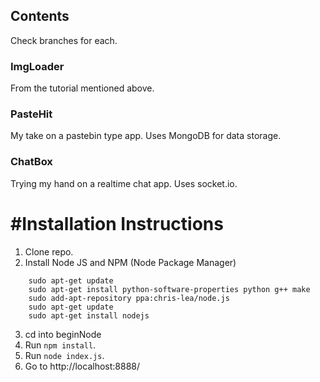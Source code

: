 ## Contents

Check branches for each.

### ImgLoader
From the tutorial mentioned above.

### PasteHit
My take on a pastebin type app. Uses MongoDB for data storage.

### ChatBox
Trying my hand on a realtime chat app. Uses socket.io.


#Installation Instructions
==========================

1. Clone repo.
2. Install Node JS and NPM (Node Package Manager)

````
    sudo apt-get update
    sudo apt-get install python-software-properties python g++ make
    sudo add-apt-repository ppa:chris-lea/node.js
    sudo apt-get update
    sudo apt-get install nodejs   
````

3. cd into beginNode
4. Run `npm install`.
5. Run `node index.js`.
6. Go to http://localhost:8888/
